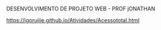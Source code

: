 DESENVOLVIMENTO DE PROJETO WEB - PROF jONATHAN

https://igorujiie.github.io/Atividades/Acessototal.html